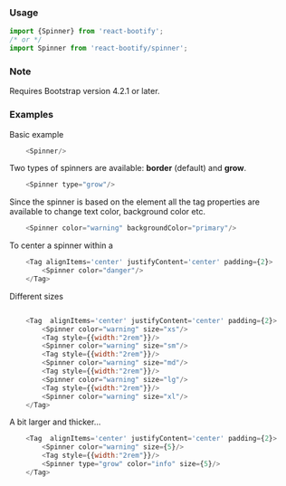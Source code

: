 


### Usage

```js static
import {Spinner} from 'react-bootify';
/* or */ 
import Spinner from 'react-bootify/spinner';
```

### Note

Requires Bootstrap version 4.2.1 or later.

### Examples

Basic example

```js
    <Spinner/>
```

Two types of spinners are available: **border** (default) and **grow**.

```js
    <Spinner type="grow"/>
```

Since the spinner is based on the <Tag/> element all the tag properties are available to
change text color, background color etc.

```js
    <Spinner color="warning" backgroundColor="primary"/>
```

To center a spinner within a <Tag/>

```js
    <Tag alignItems='center' justifyContent='center' padding={2}>
        <Spinner color="danger"/>
    </Tag>
```

Different sizes

```js

    <Tag  alignItems='center' justifyContent='center' padding={2}>
        <Spinner color="warning" size="xs"/>
        <Tag style={{width:"2rem"}}/>
        <Spinner color="warning" size="sm"/>
        <Tag style={{width:"2rem"}}/>
        <Spinner color="warning" size="md"/>
        <Tag style={{width:"2rem"}}/>
        <Spinner color="warning" size="lg"/>
        <Tag style={{width:"2rem"}}/>
        <Spinner color="warning" size="xl"/>
    </Tag>
```


A bit larger and thicker...

```js
    <Tag  alignItems='center' justifyContent='center' padding={2}>
        <Spinner color="warning" size={5}/>
        <Tag style={{width:"2rem"}}/>
        <Spinner type="grow" color="info" size={5}/>
    </Tag>
```

